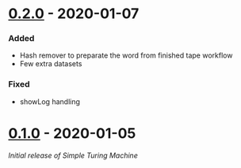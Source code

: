 [0.2.0] - 2020-01-07
========================
### Added
- Hash remover to preparate the word from finished tape workflow
- Few extra datasets

### Fixed
- showLog handling

[0.1.0] - 2020-01-05
========================
_Initial release of Simple Turing Machine_


[0.2.0]: https://github.com/Gregorit/simple-turing-machine/compare/v0.1.0...v0.2.0
[0.1.0]: https://github.com/Gregorit/simple-turing-machine/releases/tag/v0.1.0

